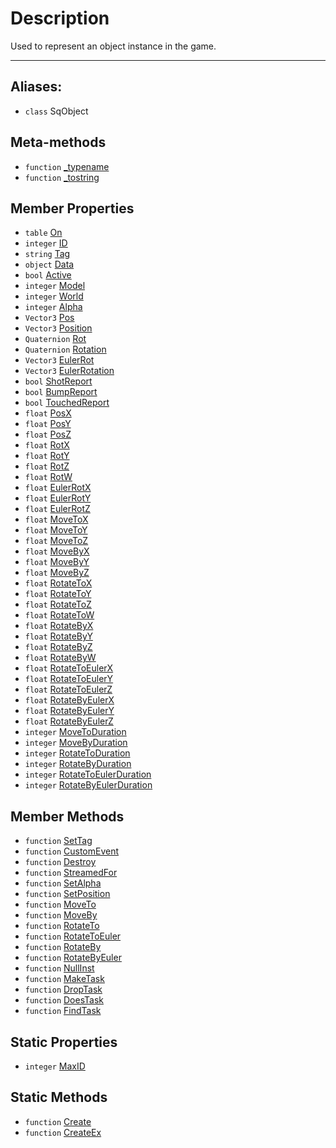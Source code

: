 # Description

Used to represent an object instance in the game.

----

## Aliases:

* `class` SqObject

## Meta-methods

* `function` [\_typename](Function.SqObject._typename)
* `function` [\_tostring](Function.SqObject._tostring)

## Member Properties

* `table` [On](Property.SqObject.On)
* `integer` [ID](Property.SqObject.ID)
* `string` [Tag](Property.SqObject.Tag)
* `object` [Data](Property.SqObject.Data)
* `bool` [Active](Property.SqObject.Active)
* `integer` [Model](Property.SqObject.Model)
* `integer` [World](Property.SqObject.World)
* `integer` [Alpha](Property.SqObject.Alpha)
* `Vector3` [Pos](Property.SqObject.Pos)
* `Vector3` [Position](Property.SqObject.Position)
* `Quaternion` [Rot](Property.SqObject.Rot)
* `Quaternion` [Rotation](Property.SqObject.Rotation)
* `Vector3` [EulerRot](Property.SqObject.EulerRot)
* `Vector3` [EulerRotation](Property.SqObject.EulerRotation)
* `bool` [ShotReport](Property.SqObject.ShotReport)
* `bool` [BumpReport](Property.SqObject.BumpReport)
* `bool` [TouchedReport](Property.SqObject.TouchedReport)
* `float` [PosX](Property.SqObject.PosX)
* `float` [PosY](Property.SqObject.PosY)
* `float` [PosZ](Property.SqObject.PosZ)
* `float` [RotX](Property.SqObject.RotX)
* `float` [RotY](Property.SqObject.RotY)
* `float` [RotZ](Property.SqObject.RotZ)
* `float` [RotW](Property.SqObject.RotW)
* `float` [EulerRotX](Property.SqObject.EulerRotX)
* `float` [EulerRotY](Property.SqObject.EulerRotY)
* `float` [EulerRotZ](Property.SqObject.EulerRotZ)
* `float` [MoveToX](Property.SqObject.MoveToX)
* `float` [MoveToY](Property.SqObject.MoveToY)
* `float` [MoveToZ](Property.SqObject.MoveToZ)
* `float` [MoveByX](Property.SqObject.MoveByX)
* `float` [MoveByY](Property.SqObject.MoveByY)
* `float` [MoveByZ](Property.SqObject.MoveByZ)
* `float` [RotateToX](Property.SqObject.RotateToX)
* `float` [RotateToY](Property.SqObject.RotateToY)
* `float` [RotateToZ](Property.SqObject.RotateToZ)
* `float` [RotateToW](Property.SqObject.RotateToW)
* `float` [RotateByX](Property.SqObject.RotateByX)
* `float` [RotateByY](Property.SqObject.RotateByY)
* `float` [RotateByZ](Property.SqObject.RotateByZ)
* `float` [RotateByW](Property.SqObject.RotateByW)
* `float` [RotateToEulerX](Property.SqObject.RotateToEulerX)
* `float` [RotateToEulerY](Property.SqObject.RotateToEulerY)
* `float` [RotateToEulerZ](Property.SqObject.RotateToEulerZ)
* `float` [RotateByEulerX](Property.SqObject.RotateByEulerX)
* `float` [RotateByEulerY](Property.SqObject.RotateByEulerY)
* `float` [RotateByEulerZ](Property.SqObject.RotateByEulerZ)
* `integer` [MoveToDuration](Property.SqObject.MoveToDuration)
* `integer` [MoveByDuration](Property.SqObject.MoveByDuration)
* `integer` [RotateToDuration](Property.SqObject.RotateToDuration)
* `integer` [RotateByDuration](Property.SqObject.RotateByDuration)
* `integer` [RotateToEulerDuration](Property.SqObject.RotateToEulerDuration)
* `integer` [RotateByEulerDuration](Property.SqObject.RotateByEulerDuration)

## Member Methods

* `function` [SetTag](Function.SqObject.SetTag)
* `function` [CustomEvent](Function.SqObject.CustomEvent)
* `function` [Destroy](Function.SqObject.Destroy)
* `function` [StreamedFor](Function.SqObject.StreamedFor)
* `function` [SetAlpha](Function.SqObject.SetAlpha)
* `function` [SetPosition](Function.SqObject.SetPosition)
* `function` [MoveTo](Function.SqObject.MoveTo)
* `function` [MoveBy](Function.SqObject.MoveBy)
* `function` [RotateTo](Function.SqObject.RotateTo)
* `function` [RotateToEuler](Function.SqObject.RotateToEuler)
* `function` [RotateBy](Function.SqObject.RotateBy)
* `function` [RotateByEuler](Function.SqObject.RotateByEuler)
* `function` [NullInst](Function.SqObject.NullInst)
* `function` [MakeTask](Function.SqObject.MakeTask)
* `function` [DropTask](Function.SqObject.DropTask)
* `function` [DoesTask](Function.SqObject.DoesTask)
* `function` [FindTask](Function.SqObject.FindTask)

## Static Properties

* `integer` [MaxID](Property.SqObject.MaxID)

## Static Methods

* `function` [Create](Function.SqObject.Create)
* `function` [CreateEx](Function.SqObject.CreateEx)
